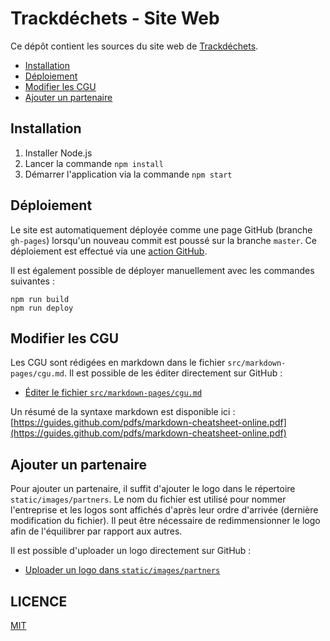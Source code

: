 # Trackdéchets - Site Web

Ce dépôt contient les sources du site web de [Trackdéchets](https://trackdechets.beta.gouv.fr).

- [Installation](#installation)
- [Déploiement](#deploiement)
- [Modifier les CGU](#modifier-les-cgu)
- [Ajouter un partenaire](#ajouter-un-partenaire)

## Installation

1. Installer Node.js
2. Lancer la commande `npm install`
3. Démarrer l'application via la commande `npm start`

## Déploiement

Le site est automatiquement déployée comme une page GitHub (branche `gh-pages`) lorsqu'un nouveau commit est poussé sur la branche `master`.
Ce déploiement est effectué via une [action GitHub](./.github/workflows/deploy.yml).

Il est également possible de déployer manuellement avec les commandes suivantes :

```
npm run build
npm run deploy
```

## Modifier les CGU

Les CGU sont rédigées en markdown dans le fichier `src/markdown-pages/cgu.md`.
Il est possible de les éditer directement sur GitHub :

- [Éditer le fichier `src/markdown-pages/cgu.md`](https://github.com/MTES-MCT/trackdechets-website/edit/master/src/markdown-pages/cgu.md)

Un résumé de la syntaxe markdown est disponible ici : [https://guides.github.com/pdfs/markdown-cheatsheet-online.pdf](https://guides.github.com/pdfs/markdown-cheatsheet-online.pdf)

## Ajouter un partenaire

Pour ajouter un partenaire, il suffit d'ajouter le logo dans le répertoire `static/images/partners`.
Le nom du fichier est utilisé pour nommer l'entreprise et les logos sont affichés d'après leur ordre d'arrivée (dernière modification du fichier).
Il peut être nécessaire de redimmensionner le logo afin de l'équilibrer par rapport aux autres.

Il est possible d'uploader un logo directement sur GitHub :

- [Uploader un logo dans `static/images/partners`](https://github.com/MTES-MCT/trackdechets-website/upload/master/static/images/partners)

## LICENCE

[MIT](./LICENSE)
